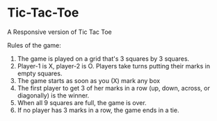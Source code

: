 # Tic-Tac-Toe
A Responsive version of Tic Tac Toe

Rules of the game:

1) The game is played on a grid that's 3 squares by 3 squares.
2) Player-1 is X, player-2 is O. Players take turns putting their marks in empty squares.
3) The game starts as soon as you (X) mark any box
4) The first player to get 3 of her marks in a row (up, down, across, or diagonally) is the winner.
5) When all 9 squares are full, the game is over. 
6) If no player has 3 marks in a row, the game ends in a tie. 
